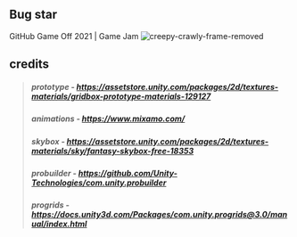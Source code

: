 ## Bug star
GitHub Game Off 2021 | Game Jam
![creepy-crawly-frame-removed](https://user-images.githubusercontent.com/61319844/140776802-3dcca159-8bed-437e-838b-c3a37b34fb89.gif)

## credits
>##### prototype - https://assetstore.unity.com/packages/2d/textures-materials/gridbox-prototype-materials-129127  
>##### animations - https://www.mixamo.com/  
>##### skybox - https://assetstore.unity.com/packages/2d/textures-materials/sky/fantasy-skybox-free-18353  
>##### probuilder - https://github.com/Unity-Technologies/com.unity.probuilder  
>##### progrids - https://docs.unity3d.com/Packages/com.unity.progrids@3.0/manual/index.html
